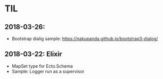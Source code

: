 # TIL

## 2018-03-26:
  * Bootstrap dialig sample: https://nakupanda.github.io/bootstrap3-dialog/

## 2018-03-22: Elixir
  * MapSet type for Ecto.Schema
  * Sample: Logger run as a supervisor

